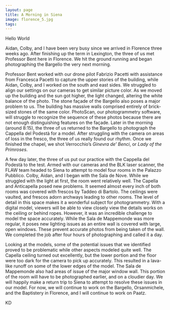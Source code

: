 ```yaml
---
layout: page
title: A Morning in Siena
image: florence_5.jpg
tags:
---
```

Hello World

Aidan, Colby, and I have been very busy since we arrived in Florence three weeks ago. After finishing up the term in Lexington, the three of us met Professor Bent here in Florence. We hit the ground running and began photographing the Bargello the very next morning.

Professor Bent worked with our drone pilot Fabrizio Pacetti with assistance from Francesca Pacetti to capture the upper stories of the building, while Aidan, Colby, and I worked on the south and east sides. We struggled to align our settings on our cameras to get similar picture color. As we moved up the building and the sun got higher, the light changed, altering the white balance of the photo. The stone façade of the Bargello also poses a major problem to us. The building has massive walls comprised entirely of brick-sized stones of the same color. PhotoScan, our photogrammetry software, will struggle to recognize the sequence of these photos because there are not enough distinguishing features on the façade. Later in the morning (around 8:15), the three of us returned to the Bargello to photograph the Cappella del Podestà for a model. After struggling with the camera on areas of loss in the fresco, the three of us really found our rhythm. Once we finished the chapel, we shot Verrocchio’s *Ginevra de’ Benci*, or *Lady of the Primroses*.

A few day later, the three of us put our practice with the Cappella del Podestà to the test. Armed with our cameras and the BLK laser scanner, the FLAW team headed to Siena to attempt to model four rooms in the Palazzo Pubblico. Colby, Aidan, and I began with the Sala de Nove. While we struggled with the light at first, the room went relatively well. The Capella and Anticapella posed new problems. It seemed almost every inch of both rooms was covered with frescos by Taddeo di Bartolo. The ceilings were vaulted, and frescos adorn archways leading to other rooms. The level of detail in this space makes it a wonderful subject for photogrammetry. With a digital model, viewers will be able to view closely view the details works on the ceiling or behind ropes. However, it was an incredible challenge to model the space accurately. While the Sala de Mappemonde was more regular, it poses new lighting issues as an entire wall is covered with large, open windows. These prevent accurate photos from being taken of the wall. We completed the job after four hours of photographing and called it a day.

Looking at the models, some of the potential issues that we identified proved to be problematic while other aspects modeled quite well. The Capella ceiling turned out excellently, but the lower portion and the floor were too dark for the camera to pick up accurately. This resulted in a lava-like runoff on some of the lower edges of the model. The Sala de Mappemonde also had areas of issue of the major window wall. This portion of the room will have to be photographed earlier, and on a cloudier day. We will happily make a return trip to Siena to attempt to resolve these issues in our model. For now, we will continue to work on the Bargello, Orsanmichele, and the Baptistery in Florence, and I will continue to work on Paatz.

KD
